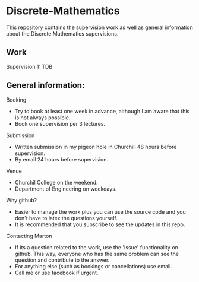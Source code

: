 # Discrete-Mathematics

This repository contains the supervision work as well as general information about the Discrete Mathematics supervisions.

## Work

Supervision 1:
TDB

## General information:
Booking
* Try to book at least one week in advance, although I am aware that this is not always possible.
* Book one supervision per 3 lectures.

Submission
* Written submission in my pigeon hole in Churchill 48 hours before supervision.
* By email 24 hours before supervision.

Venue
* Churchil College on the weekend.
* Department of Engineering on weekdays.

Why github?
* Easier to manage the work plus you can use the source code and you don't have to latex the questions yourself.
* It is recommended that you subscribe to see the updates in this repo.

Contacting Marton
* If its a question related to the work, use the 'Issue' functionality on github. This way, everyone who has the same problem can see the question and contribute to the answer.
* For anything else (such as bookings or cancellations) use email.
* Call me or use facebook if urgent.
